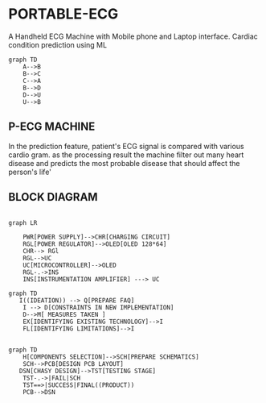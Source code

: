 # PORTABLE-ECG
A Handheld ECG Machine with Mobile phone and Laptop interface. Cardiac condition prediction using ML
```mermaid
graph TD
    A-->B
    B-->C
    C-->A
    B-->D
    D-->U
    U-->B
```
## P-ECG MACHINE

In the prediction feature, patient's ECG signal is compared with various cardio gram.
as the processing result the machine filter out many heart disease and predicts the most probable disease that should affect the person's life'


## BLOCK DIAGRAM
~~~mermaid

graph LR 
 
    PWR[POWER SUPPLY]-->CHR[CHARGING CIRCUIT]
    RGL[POWER REGULATOR]-->OLED[OLED 128*64]
    CHR--> RGl
    RGL-->UC 
    UC[MICROCONTROLLER]-->OLED
    RGL-.->INS
    INS[INSTRUMENTATION AMPLIFIER] ---> UC
~~~

~~~mermaid
graph TD 
   I((IDEATION)) --> Q[PREPARE FAQ] 
    I --> D[CONSTRAINTS IN NEW IMPLEMENTATION]
    D-->M[ MEASURES TAKEN ]
    EX[IDENTIFYING EXISTING TECHNOLOGY]-->I
    FL[IDENTIFYING LIMITATIONS]-->I
    
~~~
~~~mermaid
graph TD
    H[COMPONENTS SELECTION]-->SCH[PREPARE SCHEMATICS]
    SCH-->PCB[DESIGN PCB LAYOUT]
   DSN[CHASY DESIGN]-->TST[TESTING STAGE]
    TST-.->|FAIL|SCH
    TST==>|SUCCESS|FINAL((PRODUCT))
    PCB-->DSN

~~~
